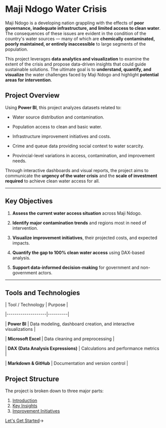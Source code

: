
# Maji Ndogo Water Crisis

  

Maji Ndogo is a developing nation grappling with the effects of **poor governance, inadequate infrastructure, and limited access to clean water**. The consequences of these issues are evident in the condition of the country's water sources — many of which are **chemically contaminated, poorly maintained, or entirely inaccessible** to large segments of the population.

  

This project leverages **data analytics and visualization** to examine the extent of the crisis and propose data-driven insights that could guide sustainable solutions. The ultimate goal is to **understand, quantify, and visualize** the water challenges faced by Maji Ndogo and highlight **potential areas for intervention**.

  
  
  

## Project Overview

  

Using **Power BI**, this project analyzes datasets related to:

  

- Water source distribution and contamination.

- Population access to clean and basic water.

- Infrastructure improvement initiatives and costs.

- Crime and queue data providing social context to water scarcity.

- Provincial-level variations in access, contamination, and improvement needs.

  

Through interactive dashboards and visual reports, the project aims to communicate the **urgency of the water crisis** and the **scale of investment required** to achieve clean water access for all.

  

---

  

## Key Objectives

  

1.  **Assess the current water access situation** across Maji Ndogo.

2.  **Identify major contamination trends** and regions most in need of intervention.

3.  **Visualize improvement initiatives**, their projected costs, and expected impacts.

4.  **Quantify the gap to 100% clean water access** using DAX-based analysis.

5.  **Support data-informed decision-making** for government and non-government actors.

  

---

  

## Tools and Technologies

  

| Tool / Technology | Purpose |

|--------------------|----------|

| **Power BI** | Data modeling, dashboard creation, and interactive visualizations |

| **Microsoft Excel** | Data cleaning and preprocessing |

| **DAX (Data Analysis Expressions)** | Calculations and performance metrics |

| **Markdown & GitHub** | Documentation and version control |

  

## Project Structure

  

The project is broken down to three major parts:

 1. [Introduction](Introuction.md)
 2. [Key Insights](Key%20Insights.md)
 3. [Improvement Initiatives](Improvement%20Initiatives.md)

 [Let's Get Started](Introduction.md)→

